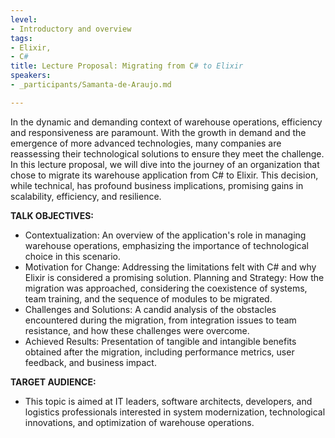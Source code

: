 ```yaml
---
level:
- Introductory and overview
tags:
- Elixir,
- C#
title: Lecture Proposal: Migrating from C# to Elixir
speakers:
- _participants/Samanta-de-Araujo.md

---
```

In the dynamic and demanding context of warehouse operations, efficiency and responsiveness are paramount. With the growth in demand and the emergence of more advanced technologies, many companies are reassessing their technological solutions to ensure they meet the challenge.
In this lecture proposal, we will dive into the journey of an organization that chose to migrate its warehouse application from C# to Elixir. This decision, while technical, has profound business implications, promising gains in scalability, efficiency, and resilience.

**TALK OBJECTIVES:**

* Contextualization: An overview of the application's role in managing warehouse operations, emphasizing the importance of technological choice in this scenario.
* Motivation for Change: Addressing the limitations felt with C# and why Elixir is considered a promising solution.
Planning and Strategy: How the migration was approached, considering the coexistence of systems, team training, and the sequence of modules to be migrated.
* Challenges and Solutions: A candid analysis of the obstacles encountered during the migration, from integration issues to team resistance, and how these challenges were overcome.
* Achieved Results: Presentation of tangible and intangible benefits obtained after the migration, including performance metrics, user feedback, and business impact.

**TARGET AUDIENCE:**

* This topic is aimed at IT leaders, software architects, developers, and logistics professionals interested in system modernization, technological innovations, and optimization of warehouse operations.
